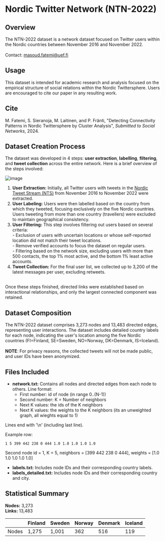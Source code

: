 # Nordic Twitter Network (NTN-2022)

## Overview
The NTN-2022 dataset is a network dataset focused on Twitter users within the Nordic countries between November 2016 and November 2022.
<br />
<br />
Contact: [masoud.fatemi@uef.fi](masoud.fatemi@uef.fi)

## Usage
This dataset is intended for academic research and analysis focused on the empirical structure of social relations within the Nordic Twittersphere. Users are encouraged to cite our paper in any resulting work.

## Cite
M. Fatemi, S. Sieranoja, M. Laitinen, and P. Fränti, "Detecting Connectivity Patterns in Nordic Twittersphere by Cluster Analysis", *Submitted to Social Networks*, 2024.

## Dataset Creation Process
The dataset was developed in 4 steps: **user extraction**, **labelling**, **filtering**, and **tweet collection** across the entire network. Here is a brief overview of the steps involved:

![image](https://github.com/Masoud-Fatemi/NTN_2022/assets/25830298/021b1a7c-a1c2-4edf-a1e8-19898e5582e0)
<br />
  1. **User Extraction:** Initially, all Twitter users with tweets in the [Nordic Tweet Stream (NTS)](https://erepo.uef.fi/handle/123456789/6697) from November 2016 to November 2022 were extracted.
  2. **User Labeling:** Users were then labelled based on the country from which they tweeted, focusing exclusively on the five Nordic countries. Users tweeting from more than one country (travellers) were excluded to maintain geographical consistency.
  3. **User Filtering:** This step involves filtering out users based on several criteria: <br />
    - Exclusion of users with uncertain locations or whose self-reported location did not match their tweet locations. <br />
    - Remove verified accounts to focus the dataset on regular users. <br />
    - Filtering based on the network size, excluding users with more than 500 contacts, the top 1% most active, and the bottom 1% least active accounts. <br />
  4. **Tweet Collection:** For the final user list, we collected up to 3,200 of the latest messages per user, excluding retweets.
<br />
Once these steps finished, directed links were established based on interactional relationships, and only the largest connected component was retained.

## Dataset Composition
The NTN-2022 dataset comprises 3,273 nodes and 13,483 directed edges, representing user interactions. The dataset includes detailed country labels for each node, indicating the user's location among the five Nordic countries (FI=Finland, SE=Sweden, NO=Norway, DK=Denmark, IS=Iceland).
<br />
<br />
**NOTE**: For privacy reasons, the collected tweets will not be made public, and user IDs have been anonymized.

## Files Included
- **network.txt:** Contains all nodes and directed edges from each node to others. Line format:  
  - First number: id of node (in range 0..(N-1))
  - Second number: K = Number of neighbors
  - Next K values: the ids of the K neighbors
  - Next K values: the weights  to the K neighbors (its an unweighted graph, all wieghts equal to 1)
 
Lines end with '\n' (including last line).

Example row: 
```
1 5 399 442 238 0 444 1.0 1.0 1.0 1.0 1.0 
```
Second node id = 1, K = 5, neighbors = [399 442 238 0 444], weights = [1.0 1.0 1.0 1.0 1.0]  


- **labels.txt:** Includes node IDs and their corresponding country labels.
- **labels_detailed.txt:** Includes node IDs and their corresponding country and city.

## Statistical Summary
**Nodes:** 3,273 <br />
**Links:** 13,483 <br />


|         | Finland| Sweden | Norway | Denmark | Iceland |
| ------- | ------ | ------ | ------ | ------- | ------- |
|  Nodes  | 1,275  | 1,001  |  362   |   516   |   119   |


